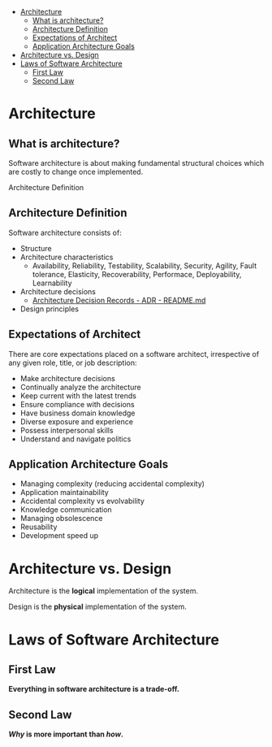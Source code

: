 - [Architecture](#architecture)
  - [What is architecture?](#what-is-architecture)
  - [Architecture Definition](#architecture-definition)
  - [Expectations of Architect](#expectations-of-architect)
  - [Application Architecture Goals](#application-architecture-goals)
- [Architecture vs. Design](#architecture-vs-design)
- [Laws of Software Architecture](#laws-of-software-architecture)
  - [First Law](#first-law)
  - [Second Law](#second-law)

# Architecture

## What is architecture?

Software architecture is about making fundamental structural choices which are costly to change once implemented.

Architecture Definition

## Architecture Definition

Software architecture consists of:
* Structure
* Architecture characteristics
  * Availability, Reliability, Testability, Scalability, Security, Agility, Fault tolerance, Elasticity, Recoverability, Performace, Deployability, Learnability
* Architecture decisions
  * [Architecture Decision Records - ADR - README.md](ADR/README.md)
* Design principles

## Expectations of Architect

There are core expectations placed on a software architect, irrespective of any given role, title, or job description:
* Make architecture decisions
* Continually analyze the architecture
* Keep current with the latest trends
* Ensure compliance with decisions
* Have business domain knowledge
* Diverse exposure and experience
* Possess interpersonal skills
* Understand and navigate politics

## Application Architecture Goals
- Managing complexity (reducing accidental complexity)
- Application maintainability
- Accidental complexity vs evolvability
- Knowledge communication
- Managing obsolescence
- Reusability
- Development speed up

# Architecture vs. Design

Architecture is the **logical** implementation of the system.

Design is the **physical** implementation of the system.

# Laws of Software Architecture

## First Law

**Everything in software architecture is a trade-off.**

## Second Law

***Why* is more important than *how*.**
